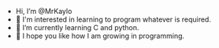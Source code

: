 - Hi, I’m @MrKaylo
- 👀 I'm interested in learning to program whatever is required.
- 🌱 I’m currently learning C and python.
- 🌳 I hope you like how I am growing in programming.

<!---
MrKaylo/MrKaylo is a ✨ special ✨ repository because its `README.md` (this file) appears on your GitHub profile.
You can click the Preview link to take a look at your changes.
--->
